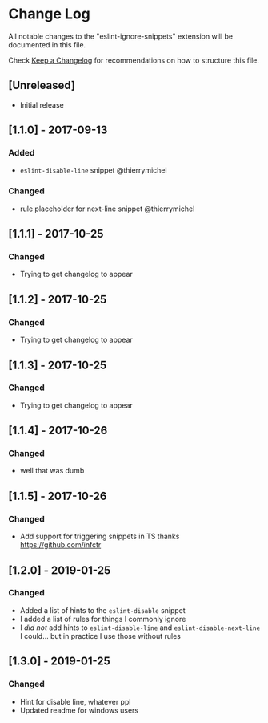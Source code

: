 # Change Log

All notable changes to the "eslint-ignore-snippets" extension will be documented in this file.

Check [Keep a Changelog](http://keepachangelog.com/) for recommendations on how to structure this file.

## [Unreleased]

- Initial release

## [1.1.0] - 2017-09-13

### Added

- `eslint-disable-line` snippet @thierrymichel

### Changed

- rule placeholder for next-line snippet @thierrymichel

## [1.1.1] - 2017-10-25

### Changed

- Trying to get changelog to appear

## [1.1.2] - 2017-10-25

### Changed

- Trying to get changelog to appear

## [1.1.3] - 2017-10-25

### Changed

- Trying to get changelog to appear

## [1.1.4] - 2017-10-26

### Changed

- well that was dumb

## [1.1.5] - 2017-10-26

### Changed

- Add support for triggering snippets in TS
  thanks https://github.com/infctr

## [1.2.0] - 2019-01-25

### Changed

- Added a list of hints to the `eslint-disable` snippet
- I added a list of rules for things I commonly ignore
- I _did not_ add hints to `eslint-disable-line` and `eslint-disable-next-line`
  I could... but in practice I use those without rules

## [1.3.0] - 2019-01-25

### Changed

- Hint for disable line, whatever ppl
- Updated readme for windows users
